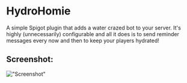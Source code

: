 # HydroHomie

A simple Spigot plugin that adds a water crazed bot to your server. It's highly (unnecessarily) configurable and all it does is to send reminder messages every now and then to keep your players hydrated!

## Screenshot:
!["Screenshot"](https://i.imgur.com/PmGjUZf.png)

